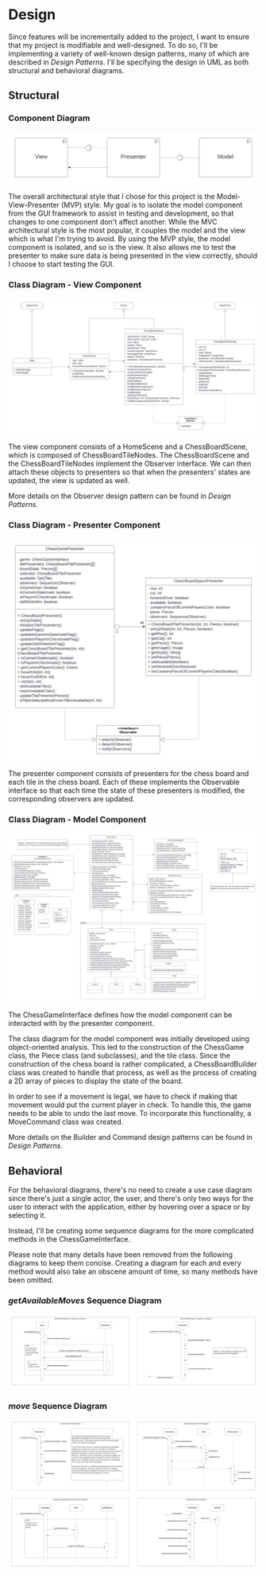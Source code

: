# Design

Since features will be incrementally added to the project, I want to ensure that my project is modifiable and well-designed.
To do so, I'll be implementing a variety of well-known design patterns, many of which are described in *Design Patterns*.
I'll be specifying the design in UML as both structural and behavioral diagrams.

## Structural

### Component Diagram
![](resources/component_diagram.png)

The overall architectural style that I chose for this project is the Model-View-Presenter (MVP) style.
My goal is to isolate the model component from the GUI framework to assist in testing and development, so that changes to one component don't affect another.
While the MVC architectural style is the most popular, it couples the model and the view which is what I'm trying to avoid.
By using the MVP style, the model component is isolated, and so is the view.
It also allows me to test the presenter to make sure data is being presented in the view correctly, should I choose to start testing the GUI.

### Class Diagram - View Component
![](resources/class_diagram_view_component.png)

The view component consists of a HomeScene and a ChessBoardScene, which is composed of ChessBoardTileNodes.
The ChessBoardScene and the ChessBoardTileNodes implement the Observer interface.
We can then attach these objects to presenters so that when the presenters' states are updated, the view is updated as well.

More details on the Observer design pattern can be found in *Design Patterns*.

### Class Diagram - Presenter Component
![](resources/class_diagram_presenter_component.png)

The presenter component consists of presenters for the chess board and each tile in the chess board.
Each of these implements the Observable interface so that each time the state of these presenters is modified, the corresponding observers are updated.

### Class Diagram - Model Component
![](resources/class_diagram_model_component.png)

The ChessGameInterface defines how the model component can be interacted with by the presenter component.

The class diagram for the model component was initially developed using object-oriented analysis.
This led to the construction of the ChessGame class, the Piece class (and subclasses), and the tile class.
Since the construction of the chess board is rather complicated, a ChessBoardBuilder class was created to handle that process, as well as the process of creating a 2D array of pieces to display the state of the board.

In order to see if a movement is legal, we have to check if making that movement would put the current player in check.
To handle this, the game needs to be able to undo the last move.
To incorporate this functionality, a MoveCommand class was created.

More details on the Builder and Command design patterns can be found in *Design Patterns*.

## Behavioral

For the behavioral diagrams, there's no need to create a use case diagram since there's just a single actor, the user, and there's only two ways for the user to interact with the application, either by hovering over a space or by selecting it.

Instead, I'll be creating some sequence diagrams for the more complicated methods in the ChessGameInterface.

Please note that many details have been removed from the following diagrams to keep them concise.
Creating a diagram for each and every method would also take an obscene amount of time, so many methods have been omitted.

### *getAvailableMoves* Sequence Diagram

![](resources/get_available_moves_sequence_diagram.png)

### *move* Sequence Diagram

![](resources/move_sequence_diagram.png)
